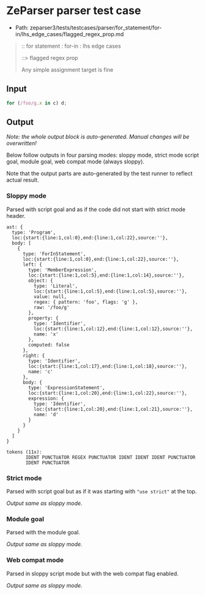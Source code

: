 # ZeParser parser test case

- Path: zeparser3/tests/testcases/parser/for_statement/for-in/lhs_edge_cases/flagged_regex_prop.md

> :: for statement : for-in : lhs edge cases
>
> ::> flagged regex prop
>
> Any simple assignment target is fine

## Input

`````js
for (/foo/g.x in c) d;
`````

## Output

_Note: the whole output block is auto-generated. Manual changes will be overwritten!_

Below follow outputs in four parsing modes: sloppy mode, strict mode script goal, module goal, web compat mode (always sloppy).

Note that the output parts are auto-generated by the test runner to reflect actual result.

### Sloppy mode

Parsed with script goal and as if the code did not start with strict mode header.

`````
ast: {
  type: 'Program',
  loc:{start:{line:1,col:0},end:{line:1,col:22},source:''},
  body: [
    {
      type: 'ForInStatement',
      loc:{start:{line:1,col:0},end:{line:1,col:22},source:''},
      left: {
        type: 'MemberExpression',
        loc:{start:{line:1,col:5},end:{line:1,col:14},source:''},
        object: {
          type: 'Literal',
          loc:{start:{line:1,col:5},end:{line:1,col:5},source:''},
          value: null,
          regex: { pattern: 'foo', flags: 'g' },
          raw: '/foo/g'
        },
        property: {
          type: 'Identifier',
          loc:{start:{line:1,col:12},end:{line:1,col:12},source:''},
          name: 'x'
        },
        computed: false
      },
      right: {
        type: 'Identifier',
        loc:{start:{line:1,col:17},end:{line:1,col:18},source:''},
        name: 'c'
      },
      body: {
        type: 'ExpressionStatement',
        loc:{start:{line:1,col:20},end:{line:1,col:22},source:''},
        expression: {
          type: 'Identifier',
          loc:{start:{line:1,col:20},end:{line:1,col:21},source:''},
          name: 'd'
        }
      }
    }
  ]
}

tokens (11x):
       IDENT PUNCTUATOR REGEX PUNCTUATOR IDENT IDENT IDENT PUNCTUATOR
       IDENT PUNCTUATOR
`````

### Strict mode

Parsed with script goal but as if it was starting with `"use strict"` at the top.

_Output same as sloppy mode._

### Module goal

Parsed with the module goal.

_Output same as sloppy mode._

### Web compat mode

Parsed in sloppy script mode but with the web compat flag enabled.

_Output same as sloppy mode._
